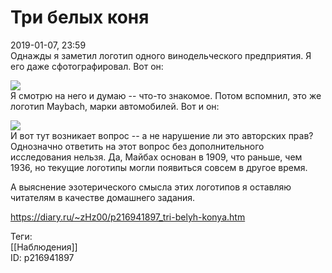 Три белых коня
===============

   
 2019-01-07, 23:59   
  Однажды я заметил логотип одного винодельческого предприятия. Я его даже сфотографировал. Вот он:   
   
   [![](https://i.imgur.com/pXq5Ojhl.jpg)](https://i.imgur.com/pXq5Ojh.jpg)     
 Я смотрю на него и думаю -- что-то знакомое. Потом вспомнил, это же логотип Maybach, марки автомобилей. Вот и он:   
   
   [![](https://i.imgur.com/jXC4kgbl.jpg)](https://i.imgur.com/jXC4kgb.jpg)     
 И вот тут возникает вопрос -- а не нарушение ли это авторских прав? Однозначно ответить на этот вопрос без дополнительного исследования нельзя. Да, Майбах основан в 1909, что раньше, чем 1936, но текущие логотипы могли появиться совсем в другое время.   
   
 А выяснение эзотерического смысла этих логотипов я оставляю читателям в качестве домашнего задания.   
    
 <https://diary.ru/~zHz00/p216941897_tri-belyh-konya.htm>   
   
 Теги:   
 [[Наблюдения]]   
 ID: p216941897